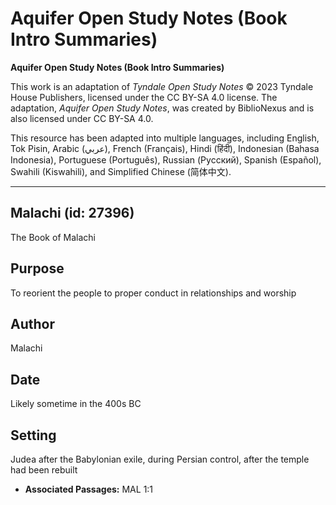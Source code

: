 # Aquifer Open Study Notes (Book Intro Summaries)

**Aquifer Open Study Notes (Book Intro Summaries)**

This work is an adaptation of *Tyndale Open Study Notes* © 2023 Tyndale House Publishers, licensed under the CC BY\-SA 4\.0 license. The adaptation, *Aquifer Open Study Notes*, was created by BiblioNexus and is also licensed under CC BY\-SA 4\.0\.

This resource has been adapted into multiple languages, including English, Tok Pisin, Arabic (عربي), French (Français), Hindi (हिंदी), Indonesian (Bahasa Indonesia), Portuguese (Português), Russian (Русский), Spanish (Español), Swahili (Kiswahili), and Simplified Chinese (简体中文).



--------------------------------

## Malachi (id: 27396)

The Book of Malachi

Purpose
-------

To reorient the people to proper conduct in relationships and worship

Author
------

Malachi

Date
----

Likely sometime in the 400s BC

Setting
-------

Judea after the Babylonian exile, during Persian control, after the temple had been rebuilt

* **Associated Passages:** MAL 1:1

